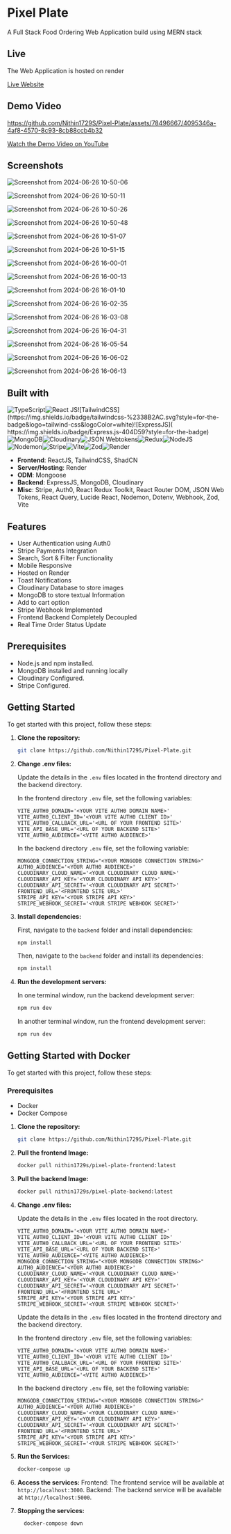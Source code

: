 # Pixel Plate

A Full Stack Food Ordering Web Application build using MERN stack

## Live

The Web Application is hosted on render

[Live Website](pixel-plate-frontend.onrender.com)

## Demo Video




https://github.com/Nithin1729S/Pixel-Plate/assets/78496667/4095346a-4af8-4570-8c93-8cb88ccb4b32











[Watch the Demo Video on YouTube](https://youtu.be/85GmE-L5dEo)


## Screenshots

![Screenshot from 2024-06-26 10-50-06](https://github.com/Nithin1729S/Pixel-Plate/assets/78496667/fbf14552-e603-42eb-ace7-60b482fcf56d)


![Screenshot from 2024-06-26 10-50-11](https://github.com/Nithin1729S/Pixel-Plate/assets/78496667/ff57c6bb-3d9d-4a0a-a0e9-3e1d948bb878)

![Screenshot from 2024-06-26 10-50-26](https://github.com/Nithin1729S/Pixel-Plate/assets/78496667/6acaf8a6-f9b6-41b2-bed6-884158f0daa9)

![Screenshot from 2024-06-26 10-50-48](https://github.com/Nithin1729S/Pixel-Plate/assets/78496667/610a2658-db4c-44e7-ad0d-3065a9298688)

![Screenshot from 2024-06-26 10-51-07](https://github.com/Nithin1729S/Pixel-Plate/assets/78496667/f619ef6d-e97a-451e-9987-ebc1ca6ce025)

![Screenshot from 2024-06-26 10-51-15](https://github.com/Nithin1729S/Pixel-Plate/assets/78496667/bb894974-e18f-416d-8a84-44417547a71f)

![Screenshot from 2024-06-26 16-00-01](https://github.com/Nithin1729S/Pixel-Plate/assets/78496667/9de7a04b-8077-419b-ad11-8d2ce1d085d7)

![Screenshot from 2024-06-26 16-00-13](https://github.com/Nithin1729S/Pixel-Plate/assets/78496667/c434d4b5-4637-43e9-a18f-e97ed9ec66fe)

![Screenshot from 2024-06-26 16-01-10](https://github.com/Nithin1729S/Pixel-Plate/assets/78496667/c28de4e5-a727-4a69-8621-547f43d397b8)


![Screenshot from 2024-06-26 16-02-35](https://github.com/Nithin1729S/Pixel-Plate/assets/78496667/03ffaa1b-420e-4d79-928f-b4ddb09203e6)


![Screenshot from 2024-06-26 16-03-08](https://github.com/Nithin1729S/Pixel-Plate/assets/78496667/889c50e4-cd0a-4c25-9d72-a40575c9b207)

![Screenshot from 2024-06-26 16-04-31](https://github.com/Nithin1729S/Pixel-Plate/assets/78496667/f2c12199-50aa-4736-86ab-48598c48b9a2)

![Screenshot from 2024-06-26 16-05-54](https://github.com/Nithin1729S/Pixel-Plate/assets/78496667/7c49763f-3560-4e88-9510-aee6b04f9223)


![Screenshot from 2024-06-26 16-06-02](https://github.com/Nithin1729S/Pixel-Plate/assets/78496667/c28c2e05-00da-4b64-8694-156a72ed78ce)

![Screenshot from 2024-06-26 16-06-13](https://github.com/Nithin1729S/Pixel-Plate/assets/78496667/2f417a2a-0389-42bd-8f57-510c347babb6)


## Built with

![TypeScript](https://img.shields.io/badge/typescript-%23007ACC.svg?style=for-the-badge&logo=typescript&logoColor=white)![React JS](https://img.shields.io/badge/React-20232A?style=for-the-badge&logo=react&logoColor=61DAFB")![TailwindCSS](https://img.shields.io/badge/tailwindcss-%2338B2AC.svg?style=for-the-badge&logo=tailwind-css&logoColor=white)![ExpressJS](	https://img.shields.io/badge/Express.js-404D59?style=for-the-badge)![MongoDB](	https://img.shields.io/badge/MongoDB-4EA94B?style=for-the-badge&logo=mongodb&logoColor=white)![Cloudinary](https://img.shields.io/badge/Cloudinary-3448C5?style=for-the-badge&logo=Cloudinary&logoColor=white)![JSON Webtokens](https://img.shields.io/badge/json%20web%20tokens-323330?style=for-the-badge&logo=json-web-tokens&logoColor=pink)![Redux](https://img.shields.io/badge/Redux-593D88?style=for-the-badge&logo=redux&logoColor=white)![NodeJS](https://img.shields.io/badge/node.js-6DA55F?style=for-the-badge&logo=node.js&logoColor=white)![Nodemon](https://img.shields.io/badge/Nodemon%20-%2376D04B.svg?&style=for-the-badge&logo=Nodemon&logoColor=white)![Stripe](https://img.shields.io/badge/Stripe-626CD9?style=for-the-badge&logo=Stripe&logoColor=white)![Vite](https://img.shields.io/badge/vite-%23646CFF.svg?style=for-the-badge&logo=vite&logoColor=white)![Zod](https://img.shields.io/badge/zod-%233068b7.svg?style=for-the-badge&logo=zod&logoColor=white)![Render](https://img.shields.io/badge/Render-%46E3B7.svg?style=for-the-badge&logo=render&logoColor=white)

- **Frontend**: ReactJS, TailwindCSS, ShadCN
- **Server/Hosting**: Render
- **ODM**: Mongoose
- **Backend**: ExpressJS, MongoDB, Cloudinary
- **Misc**: Stripe, Auth0, React Redux Toolkit, React Router DOM, JSON Web Tokens, React Query, Lucide React, Nodemon, Dotenv, Webhook, Zod, Vite

  
## Features
- User Authentication using Auth0
- Stripe Payments Integration
- Search, Sort & Filter Functionality
- Mobile Responsive
- Hosted on Render
- Toast Notifications
- Cloudinary Database to store images
- MongoDB to store textual Information
- Add to cart option
- Stripe Webhook Implemented
- Frontend Backend Completely Decoupled
- Real Time Order Status Update

## Prerequisites

- Node.js and npm installed.
- MongoDB installed and running locally
- Cloudinary Configured.
- Stripe Configured.



## Getting Started

To get started with this project, follow these steps:

1. **Clone the repository:**

    ```bash
    git clone https://github.com/Nithin1729S/Pixel-Plate.git
    ```

2. **Change .env files:**

    Update the details in the `.env` files located in the frontend directory and the backend directory.

    In the frontend directory `.env` file, set the following variables:

    ```plaintext
    VITE_AUTH0_DOMAIN='<YOUR VITE AUTH0 DOMAIN NAME>'
    VITE_AUTH0_CLIENT_ID='<YOUR VITE AUTH0 CLIENT ID>'
    VITE_AUTH0_CALLBACK_URL='<URL OF YOUR FRONTEND SITE>'
    VITE_API_BASE_URL='<URL OF YOUR BACKEND SITE>'
    VITE_AUTH0_AUDIENCE='<VITE AUTH0 AUDIENCE>'
    ```

    In the backend directory `.env` file, set the following variable:

    ```plaintext
    MONGODB_CONNECTION_STRING="<YOUR MONGODB CONNECTION STRING>"
    AUTH0_AUDIENCE='<YOUR AUTH0 AUDIENCE>'
    CLOUDINARY_CLOUD_NAME='<YOUR CLOUDINARY CLOUD NAME>'
    CLOUDINARY_API_KEY='<YOUR CLOUDINARY API KEY>'
    CLOUDINARY_API_SECRET='<YOUR CLOUDINARY API SECRET>'
    FRONTEND_URL='<FRONTEND SITE URL>'
    STRIPE_API_KEY='<YOUR STRIPE API KEY>'
    STRIPE_WEBHOOK_SECRET='<YOUR STRIPE WEBHOOK SECRET>'
    
    ```

3. **Install dependencies:**

    First, navigate to the `backend` folder and install dependencies:

    ```bash
    npm install
    ```

    Then, navigate to the `backend` folder and install its dependencies:

    ```bash
    npm install
    ```

4. **Run the development servers:**

    In one terminal window, run the backend development server:

    ```bash
    npm run dev
    ```

    In another terminal window, run the frontend development server:

    ```bash
    npm run dev
    ```

## Getting Started with Docker

To get started with this project, follow these steps:

### Prerequisites

- Docker
- Docker Compose
1. **Clone the repository:**

    ```bash
    git clone https://github.com/Nithin1729S/Pixel-Plate.git
    ```
2. **Pull the frontend Image:**

    ```bash
    docker pull nithin1729s/pixel-plate-frontend:latest
    ```
3. **Pull the backend Image:**

    ```bash
    docker pull nithin1729s/pixel-plate-backend:latest
    ```

4. **Change .env files:**

    Update the details in the `.env` files located in the root directory.

    ```plaintext
    VITE_AUTH0_DOMAIN='<YOUR VITE AUTH0 DOMAIN NAME>'
    VITE_AUTH0_CLIENT_ID='<YOUR VITE AUTH0 CLIENT ID>'
    VITE_AUTH0_CALLBACK_URL='<URL OF YOUR FRONTEND SITE>'
    VITE_API_BASE_URL='<URL OF YOUR BACKEND SITE>'
    VITE_AUTH0_AUDIENCE='<VITE AUTH0 AUDIENCE>'
    MONGODB_CONNECTION_STRING="<YOUR MONGODB CONNECTION STRING>"
    AUTH0_AUDIENCE='<YOUR AUTH0 AUDIENCE>'
    CLOUDINARY_CLOUD_NAME='<YOUR CLOUDINARY CLOUD NAME>'
    CLOUDINARY_API_KEY='<YOUR CLOUDINARY API KEY>'
    CLOUDINARY_API_SECRET='<YOUR CLOUDINARY API SECRET>'
    FRONTEND_URL='<FRONTEND SITE URL>'
    STRIPE_API_KEY='<YOUR STRIPE API KEY>'
    STRIPE_WEBHOOK_SECRET='<YOUR STRIPE WEBHOOK SECRET>'
    ```
    Update the details in the `.env` files located in the frontend directory and the backend directory.

    In the frontend directory `.env` file, set the following variables:

    ```plaintext
    VITE_AUTH0_DOMAIN='<YOUR VITE AUTH0 DOMAIN NAME>'
    VITE_AUTH0_CLIENT_ID='<YOUR VITE AUTH0 CLIENT ID>'
    VITE_AUTH0_CALLBACK_URL='<URL OF YOUR FRONTEND SITE>'
    VITE_API_BASE_URL='<URL OF YOUR BACKEND SITE>'
    VITE_AUTH0_AUDIENCE='<VITE AUTH0 AUDIENCE>'
    ```

    In the backend directory `.env` file, set the following variable:

    ```plaintext
    MONGODB_CONNECTION_STRING="<YOUR MONGODB CONNECTION STRING>"
    AUTH0_AUDIENCE='<YOUR AUTH0 AUDIENCE>'
    CLOUDINARY_CLOUD_NAME='<YOUR CLOUDINARY CLOUD NAME>'
    CLOUDINARY_API_KEY='<YOUR CLOUDINARY API KEY>'
    CLOUDINARY_API_SECRET='<YOUR CLOUDINARY API SECRET>'
    FRONTEND_URL='<FRONTEND SITE URL>'
    STRIPE_API_KEY='<YOUR STRIPE API KEY>'
    STRIPE_WEBHOOK_SECRET='<YOUR STRIPE WEBHOOK SECRET>'
    
    ```
    

5. **Run the Services:**

    ```bash
   docker-compose up

    ```

6. **Access the services:**
    Frontend: The frontend service will be available at `http://localhost:3000`.
    Backend: The backend service will be available at `http://localhost:5000`.

7. **Stopping the services:**
    ```bash
      docker-compose down
    ```
    
